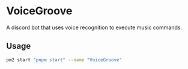 # VoiceGroove

A discord bot that uses voice recognition to execute music commands.

## Usage

```sh
pm2 start "pnpm start" --name "VoiceGroove"
```
